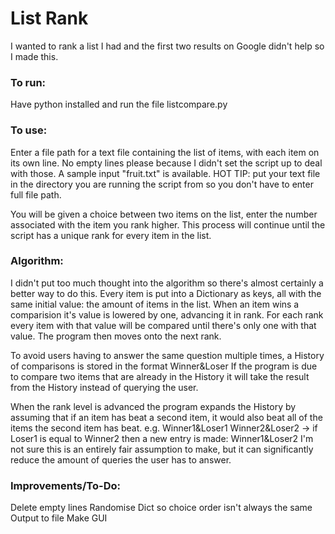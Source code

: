 List Rank
==============

I wanted to rank a list I had and the first two results on Google didn't help so I made this.

### To run:
Have python installed and run the file listcompare.py


### To use:
Enter a file path for a text file containing the list of items, with each item on its own line.
No empty lines please because I didn't set the script up to deal with those.
A sample input "fruit.txt" is available.
HOT TIP: put your text file in the directory you are running the script from so you don't have to enter full file path.

You will be given a choice between two items on the list, enter the number associated with the item you rank higher.
This process will continue until the script has a unique rank for every item in the list.

### Algorithm:
I didn't put too much thought into the algorithm so there's almost certainly a better way to do this.
Every item is put into a Dictionary as keys, all with the same initial value: the amount of items in the list.
When an item wins a comparision it's value is lowered by one, advancing it in rank.
For each rank every item with that value will be compared until there's only one with that value.
The program then moves onto the next rank.

To avoid users having to answer the same question multiple times, a History of comparisons is stored in the format Winner&Loser
If the program is due to compare two items that are already in the History it will take the result from the History instead of querying the user.

When the rank level is advanced the program expands the History by assuming that if an item has beat a second item, it would also beat all of the items the second item has beat.
e.g. Winner1&Loser1 Winner2&Loser2 -> if Loser1 is equal to Winner2 then a new entry is made: Winner1&Loser2
I'm not sure this is an entirely fair assumption to make, but it can significantly reduce the amount of queries the user has to answer.

### Improvements/To-Do:
Delete empty lines
Randomise Dict so choice order isn't always the same
Output to file
Make GUI